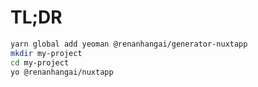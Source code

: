 TL;DR
=======================

```sh
yarn global add yeoman @renanhangai/generator-nuxtapp
mkdir my-project
cd my-project
yo @renanhangai/nuxtapp
```

